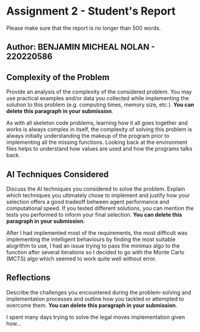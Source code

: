# Assignment 2 - Student's Report

Please make sure that the report is no longer than 500 words.

## Author: BENJAMIN MICHEAL NOLAN - 220220586

## Complexity of the Problem 

Provide an analysis of the complexity of the considered problem. You may use practical examples and/or data you collected while implementing the solution to this problem (e.g. computing times, memory size, etc.). **You can delete this paragraph in your submission**.

As with all skeleton code problems, learning how it all goes together and works is
always complex in itself, the complexity of solving this problem is always initially understanding the makeup of the
program prior to implementing all the missing functions.
Looking back at the environment files helps to understand how values are used and how the programs talks back.

## AI Techniques Considered

Discuss the AI techniques you considered to solve the problem. Explain which techniques you ultimately chose to implement and justify how your selection offers a good tradeoff between agent performance and computational speed. If you tested different solutions, you can mention the tests you performed to inform your final selection. **You can delete this paragraph in your submission**.

After I had implemented most of the requirements, the most difficult was implementing the intelligent behaviours
by finding the most suitable alogrithm to use, I had an issue trying to pass the minimax algo to the function after several
iterations so I decided to go with the Monte Carlo (MCTS) algo which seemed to work quite well without error.

## Reflections

Describe the challenges you encountered during the problem-solving and implementation processes and outline how you tackled or attempted to overcome them. **You can delete this paragraph in your submission**.

I spent many days trying to solve the legal moves implementation given how...